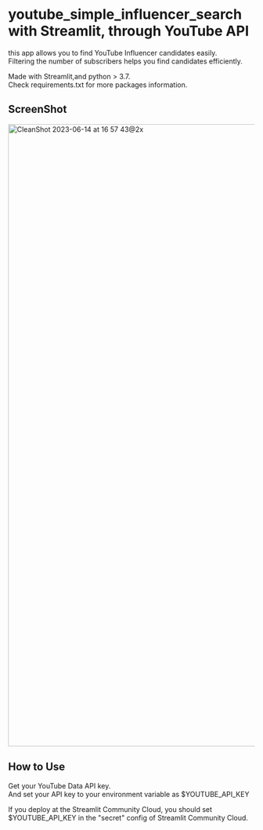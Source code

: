 # youtube_simple_influencer_search with Streamlit, through YouTube API
this app allows you to find YouTube Influencer candidates easily.  
Filtering the number of subscribers helps you find candidates efficiently.
  
Made with Streamlit,and python > 3.7.  
Check requirements.txt for more packages information.

## ScreenShot
<img width="1269" alt="CleanShot 2023-06-14 at 16 57 43@2x" src="https://github.com/atsuyamaru/youtube_simple_influencer_search/assets/5616593/8158d6df-3d7c-4ddf-9d3c-934c6f3c03d5">

## How to Use
Get your YouTube Data API key.  
And set your API key to your environment variable as $YOUTUBE_API_KEY
  
If you deploy at the Streamlit Community Cloud, you should set $YOUTUBE_API_KEY in the "secret" config of Streamlit Community Cloud.
